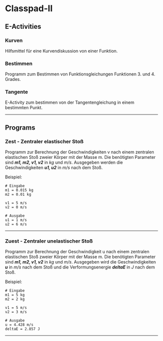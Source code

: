 # Classpad-II 

## E-Activities

### Kurven

Hilfsmittel für eine Kurvendiskussion von einer Funktion.

### Bestimmen

Programm zum Bestimmen von Funktionsgleichungen Funktionen 3. und 4. Grades.

### Tangente

E-Activity zum bestimmen von der Tangentengleichung in einem bestimmten Punkt.

---

## Programs

### Zest - Zentraler elastischer Stoß

Programm zur Berechnung der Geschwindigkeiten v nach einem zentralen elastischen Stoß zweier Körper mit der Masse m.
Die benötigten Parameter sind ***m1, m2, v1, v2*** in *kg* und *m/s*. Ausgegeben werden die Geschwindigkeiten ***u1, u2*** in *m/s* nach dem Stoß.

Beispiel:
```
# Eingabe
m1 = 0.015 kg
m2 = 0.01 kg

v1 = 5 m/s
v2 = 0 m/s

# Ausgabe
u1 = 1 m/s
u2 = 6 m/s
```

---

### Zuest - Zentraler unelastischer Stoß

Programm zur Berechnung der Geschwindigkeit u nach einem zentralen elastischen Stoß zweier Körper mit der Masse m.
Die benötigten Parameter sind ***m1, m2, v1, v2*** in *kg* und *m/s*. Ausgegeben wird die Geschwindigkeiten ***u*** in *m/s* nach dem Stoß und die Verformungsenergie ***deltaE*** in *J* nach dem Stoß.

Beispiel:
```
# Eingabe
m1 = 5 kg
m2 = 2 kg

v1 = 5 m/s
v2 = 3 m/s

# Ausgabe
u = 4.428 m/s
deltaE = 2.857 J
```

---